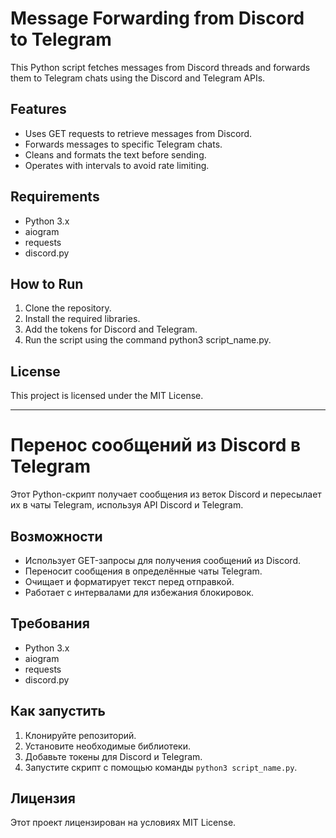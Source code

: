 # Message Forwarding from Discord to Telegram

This Python script fetches messages from Discord threads and forwards them to Telegram chats using the Discord and Telegram APIs.

## Features

- Uses GET requests to retrieve messages from Discord.
- Forwards messages to specific Telegram chats.
- Cleans and formats the text before sending.
- Operates with intervals to avoid rate limiting.

## Requirements

- Python 3.x
- aiogram
- requests
- discord.py

## How to Run

1. Clone the repository.
2. Install the required libraries.
3. Add the tokens for Discord and Telegram.
4. Run the script using the command python3 script_name.py.

## License

This project is licensed under the MIT License.


---------------------------------------------------------------------


# Перенос сообщений из Discord в Telegram

Этот Python-скрипт получает сообщения из веток Discord и пересылает их в чаты Telegram, используя API Discord и Telegram.

## Возможности

- Использует GET-запросы для получения сообщений из Discord.
- Переносит сообщения в определённые чаты Telegram.
- Очищает и форматирует текст перед отправкой.
- Работает с интервалами для избежания блокировок.

## Требования

- Python 3.x
- aiogram
- requests
- discord.py

## Как запустить

1. Клонируйте репозиторий.
2. Установите необходимые библиотеки.
3. Добавьте токены для Discord и Telegram.
4. Запустите скрипт с помощью команды `python3 script_name.py`.

## Лицензия

Этот проект лицензирован на условиях MIT License.